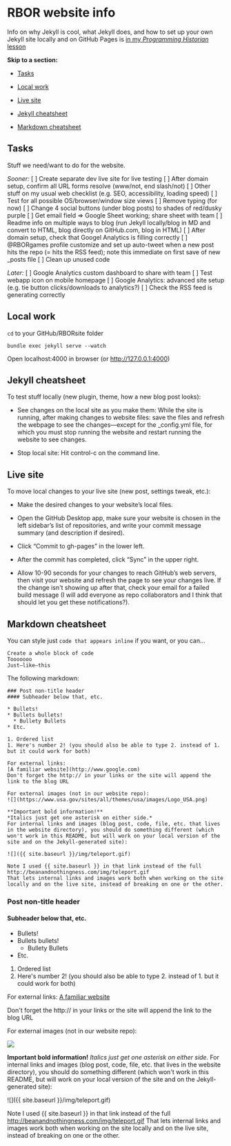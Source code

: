 # RBOR website info

Info on why Jekyll is cool, what Jekyll does, and how to set up your own Jekyll site locally and on GitHub Pages is [in my *Programming Historian* lesson](http://programminghistorian.org/lessons/building-static-sites-with-jekyll-github-pages)

**Skip to a section:**

* [Tasks](https://github.com/amandavisconti/RBORsite#tasks)

* [Local work](https://github.com/amandavisconti/RBORsite#local-work)
 
* [Live site](https://github.com/amandavisconti/RBORsite#live-site)

* [Jekyll cheatsheet](https://github.com/amandavisconti/RBORsite#jekyll-cheatsheet)

* [Markdown cheatsheet](https://github.com/amandavisconti/RBORsite#markdown-cheatsheet)

## Tasks
Stuff we need/want to do for the website.

*Sooner:*
[ ] Create separate dev live site for live testing
[ ] After domain setup, confirm all URL forms resolve (www/not, end slash/not)
[ ] Other stuff on my usual web checklist (e.g. SEO, accessibility, loading speed)
[ ] Test for all possible OS/browser/window size views
[ ] Remove typing (for now)
[ ] Change 4 social buttons (under blog posts) to shades of red/dusky purple
[ ] Get email field => Google Sheet working; share sheet with team
[ ] Readme info on multiple ways to blog (run Jekyll locally/blog in MD and convert to HTML, blog directly on GitHub.com, blog in HTML)
[ ] After domain setup, check that Googel Analytics is filling correctly
[ ] @RBORgames profile customize and set up auto-tweet when a new post hits the repo (= hits the RSS feed); note this immediate on first save of new _posts file
[ ] Clean up unused code

*Later:*
[ ] Google Analytics custom dashboard to share with team
[ ] Test webapp icon on mobile homepage
[ ] Google Analytics: advanced site setup (e.g. tie button clicks/downloads to analytics?)
[ ] Check the RSS feed is generating correctly

## Local work
```cd``` to your GitHub/RBORsite folder

```bundle exec jekyll serve --watch```

Open localhost:4000 in browser (or http://127.0.0.1:4000)

## Jekyll cheatsheet
To test stuff locally (new plugin, theme, how a new blog post looks):

* See changes on the local site as you make them: While the site is running, after making changes to website files: save the files and refresh the webpage to see the changes—except for the _config.yml file, for which you must stop running the website and restart running the website to see changes.

* Stop local site: Hit control-c on the command line.

## Live site

To move local changes to your live site (new post, settings tweak, etc.):

* Make the desired changes to your website’s local files.

* Open the GitHub Desktop app, make sure your website is chosen in the left sidebar’s list of repositories, and write your commit message summary (and description if desired).

* Click “Commit to gh-pages” in the lower left.

* After the commit has completed, click “Sync” in the upper right.

* Allow 10-90 seconds for your changes to reach GitHub’s web servers, then visit your website and refresh the page to see your changes live. If the change isn't showing up after that, check your email for a failed build message (I will add everyone as repo collaborators and I think that should let you get these notifications?).

## Markdown cheatsheet

You can style just ```code that appears inline``` if you want, or you can...
```
Create a whole block of code
Tooooooo
Just—like—this
```

The following markdown:
```
### Post non-title header
#### Subheader below that, etc.

* Bullets!
* Bullets bullets!
  * Bullety Bullets
* Etc.

1. Ordered list
1. Here's number 2! (you should also be able to type 2. instead of 1. but it could work for both)

For external links:
[A familiar website](http://www.google.com)
Don't forget the http:// in your links or the site will append the link to the blog URL

For external images (not in our website repo):
![](https://www.usa.gov/sites/all/themes/usa/images/Logo_USA.png)

**Important bold information!**
*Italics just get one asterisk on either side.*
For internal links and images (blog post, code, file, etc. that lives in the website directory), you should do something different (which won't work in this README, but will work on your local version of the site and on the Jekyll-generated site):

![]({{ site.baseurl }}/img/teleport.gif)

Note I used {{ site.baseurl }} in that link instead of the full http://beanandnothingness.com/img/teleport.gif
That lets internal links and images work both when working on the site locally and on the live site, instead of breaking on one or the other.
```

### Post non-title header
#### Subheader below that, etc.

* Bullets!
* Bullets bullets!
  * Bullety Bullets
* Etc.

1. Ordered list
1. Here's number 2! (you should also be able to type 2. instead of 1. but it could work for both)

For external links:
[A familiar website](http://www.google.com)

Don't forget the http:// in your links or the site will append the link to the blog URL

For external images (not in our website repo):

![](https://www.usa.gov/sites/all/themes/usa/images/Logo_USA.png)

**Important bold information!**
*Italics just get one asterisk on either side.*
For internal links and images (blog post, code, file, etc. that lives in the website directory), you should do something different (which won't work in this README, but will work on your local version of the site and on the Jekyll-generated site):

![]({{ site.baseurl }}/img/teleport.gif)

Note I used {{ site.baseurl }} in that link instead of the full http://beanandnothingness.com/img/teleport.gif
That lets internal links and images work both when working on the site locally and on the live site, instead of breaking on one or the other.
